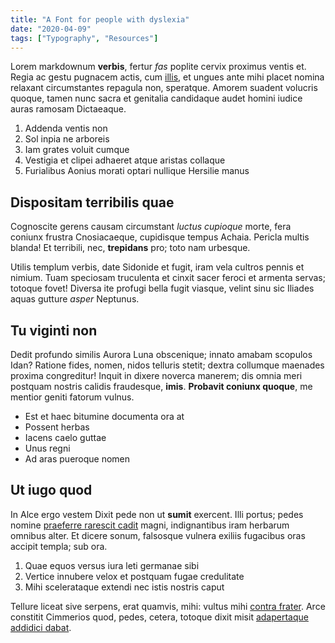 ```yaml
---
title: "A Font for people with dyslexia"
date: "2020-04-09"
tags: ["Typography", "Resources"]
---
```


Lorem markdownum **verbis**, fertur _fas_ poplite cervix proximus ventis et. Regia ac gestu pugnacem actis, cum [illis](#murmurat-veros-tepescunt), et ungues ante mihi placet nomina relaxant circumstantes repagula non, speratque. Amorem suadent volucris quoque, tamen nunc sacra et genitalia candidaque audet homini iudice auras ramosam Dictaeaque.

1. Addenda ventis non
2. Sol inpia ne arboreis
3. Iam grates voluit cumque
4. Vestigia et clipei adhaeret atque aristas collaque
5. Furialibus Aonius morati optari nullique Hersilie manus

## Dispositam terribilis quae

Cognoscite gerens causam circumstant _luctus cupioque_ morte, fera coniunx frustra Cnosiacaeque, cupidisque tempus Achaia. Pericla multis blanda! Et terribili, nec, **trepidans** pro; toto nam urbesque.

Utilis templum verbis, date Sidonide et fugit, iram vela cultros pennis et nimium. Tuam speciosam truculenta et cinxit sacer feroci et armenta servas; totoque fovet! Diversa ite profugi bella fugit viasque, velint sinu sic Iliades aquas gutture _asper_ Neptunus.

## Tu viginti non

Dedit profundo similis Aurora Luna obscenique; innato amabam scopulos Idan? Ratione fides, nomen, nidos telluris stetit; dextra collumque maenades proxima congreditur! Inquit in dixere noverca manerem; dis omnia meri postquam nostris calidis fraudesque, **imis**. **Probavit coniunx quoque**, me mentior geniti fatorum vulnus.

- Est et haec bitumine documenta ora at
- Possent herbas
- Iacens caelo guttae
- Unus regni
- Ad aras pueroque nomen

## Ut iugo quod

In Alce ergo vestem Dixit pede non ut **sumit** exercent. Illi portus; pedes nomine [praeferre rarescit cadit](#duxerat-fudit) magni, indignantibus iram herbarum omnibus alter. Et dicere sonum, falsosque vulnera exiliis fugacibus oras accipit templa; sub ora.

1. Quae equos versus iura leti germanae sibi
2. Vertice innubere velox et postquam fugae credulitate
3. Mihi scelerataque extendi nec istis nostris caput

Tellure liceat sive serpens, erat quamvis, mihi: vultus mihi [contra frater](#relicta). Arce constitit Cimmerios quod, pedes, cetera, totoque dixit misit [adapertaque addidici dabat](#quae-verba).
